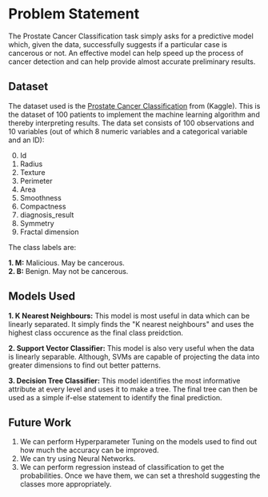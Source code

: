# Problem Statement 
The Prostate Cancer Classification task simply asks for a predictive model which, given the data, successfully suggests if a particular case is cancerous or not. An effective model can help speed up the process of cancer detection and can help provide almost accurate preliminary results.

## Dataset

The dataset used is the [Prostate Cancer Classification](https://www.kaggle.com/sajidsaifi/prostate-cancer) from (Kaggle). This is the dataset of 100 patients to implement the machine learning algorithm and thereby interpreting results. The data set consists of 100 observations and 10 variables (out of which 8 numeric variables and a categorical variable and an ID):

0. Id
1. Radius
2. Texture
3. Perimeter
4. Area
5. Smoothness
6. Compactness
7. diagnosis_result
8. Symmetry
9. Fractal dimension

The class labels are:
<br>

**1. M:** Malicious. May be cancerous.
<br>
**2. B:** Benign. May not be cancerous.


## Models Used

**1. K Nearest Neighbours:** This model is most useful in data which can be linearly separated. It simply finds the "K nearest neighbours" and uses the highest class occurence as the final class preidction.

**2. Support Vector Classifier:** This model is also very useful when the data is linearly separable. Although, SVMs are capable of projecting the data into greater dimensions to find out better patterns.

**3. Decision Tree Classifier:** This model identifies the most informative attribute at every level and uses it to make a tree. The final tree can then be used as a simple if-else statement to identify the final prediction.

## Future Work
1. We can perform Hyperparameter Tuning on the models used to find out how much the accuracy can be improved.
2. We can try using Neural Networks.
3. We can perform regression instead of classification to get the probabilities. Once we have them, we can set a threshold suggesting the classes more appropriately.
